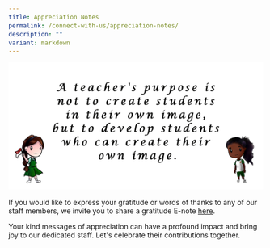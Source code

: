 ```yaml
---
title: Appreciation Notes
permalink: /connect-with-us/appreciation-notes/
description: ""
variant: markdown
---
```

<img src="/images/Connect_with_us/Appreciation_note/appreciation_note_mas.png">

If you would like to express your gratitude or words of thanks to any of our staff members, we invite you to share a gratitude E-note <a href="https://form.gov.sg/67e4b44b0203961302c8675c" target="_blank" rel="noopener">here</a>.

Your kind messages of appreciation can have a profound impact and bring joy to our dedicated staff. Let's celebrate their contributions together.